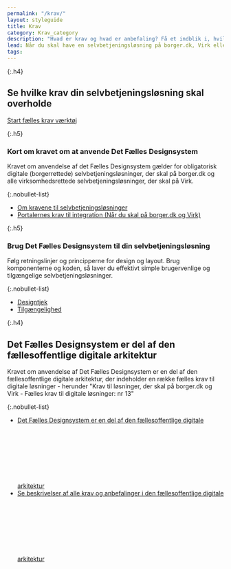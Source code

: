 ```yaml
---
permalink: "/krav/"
layout: styleguide
title: Krav
category: Krav_category
description: "Hvad er krav og hvad er anbefaling? Få et indblik i, hvilke krav din løsning skal efterleve."
lead: Når du skal have en selvbetjeningsløsning på borger.dk, Virk eller begge portaler, skal du følge portalernes krav til integration og overholde portalernes Fælles Designsystem og integrationsproces.
tags:
---
```



{:.h4}
## Se hvilke krav din selvbetjeningsløsning skal overholde

<a href="/krav-vaerktoej/anvendes-af-virksomheder/" id="start-reqtool" class="button button-primary mt-3 mb-4">Start fælles krav værktøj</a>

{:.h5}
### Kort om kravet om at anvende Det Fælles Designsystem

Kravet om anvendelse af det Fælles Designsystem gælder for obligatorisk digitale (borgerrettede) selvbetjeningsløsninger, der skal på borger.dk og alle virksomhedsrettede selvbetjeningsløsninger, der skal på Virk.

{:.nobullet-list}
- <a href="/krav/om-kravene/">Om kravene til selvbetjeningsløsninger</a>
- <a href="/krav/borgerdk-virk/">Portalernes krav til integration (Når du skal på borger.dk og Virk)</a>

{:.h5}
### Brug Det Fælles Designsystem til din selvbetjeningsløsning
Følg retningslinjer og principperne for design og layout. Brug komponenterne og koden, så laver du effektivt simple brugervenlige og tilgængelige selvbetjeningsløsninger.

{:.nobullet-list}
- <a href="/krav/designtjek/">Designtjek</a>
- <a href="/krav/tilgaengelighed/">Tilgængelighed</a>

{:.h4}
## Det Fælles Designsystem er del af den fællesoffentlige digitale arkitektur
Kravet om anvendelse af Det Fælles Designsystem er en del af den fællesoffentlige digitale arkitektur, der indeholder en række fælles krav til digitale løsninger - herunder "Krav til løsninger, der skal på borger.dk og Virk - Fælles krav til digitale løsninger: nr 13"

{:.nobullet-list}
- <a href="https://arkitektur.digst.dk/node/697" class="icon-link">Det Fælles Designsystem er en del af den fællesoffentlige digitale arkitektur<svg class="icon-svg " focusable="false" aria-hidden="true"><use xlink:href="#open-in-new"></use></svg></a>
- <a href="https://arkitektur.digst.dk/krav-og-anbefalinger-0" class="icon-link">Se beskrivelser af alle krav og anbefalinger i den fællesoffentlige digitale arkitektur<svg class="icon-svg " focusable="false" aria-hidden="true"><use xlink:href="#open-in-new"></use></svg></a>
